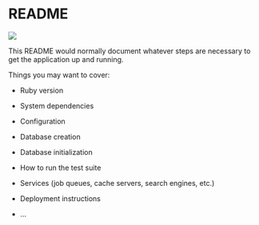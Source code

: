 # README
<a href="https://codeclimate.com/github/EmmaJouffroy/twice"><img src="https://codeclimate.com/github/EmmaJouffroy/twice/badges/gpa.svg" /></a>

This README would normally document whatever steps are necessary to get the
application up and running.

Things you may want to cover:

* Ruby version

* System dependencies

* Configuration

* Database creation

* Database initialization

* How to run the test suite

* Services (job queues, cache servers, search engines, etc.)

* Deployment instructions

* ...
